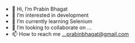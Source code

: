 - 👋 Hi, I’m Prabin Bhagat
- 👀 I’m interested in development
- 🌱 I’m currently learning Selenium
- 💞️ I’m looking to collaborate on ...
- 📫 How to reach me ...prabinbhagat@gmail.com

<!---
prabinbhagat/prabinbhagat is a ✨ special ✨ repository because its `README.md` (this file) appears on your GitHub profile.
You can click the Preview link to take a look at your changes.
--->
